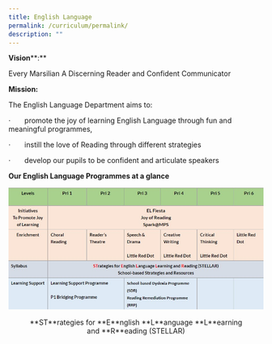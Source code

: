 ```yaml
---
title: English Language
permalink: /curriculum/permalink/
description: ""
---
```

**Vision****:**

Every Marsilian A Discerning Reader and Confident Communicator

**Mission:**

The English Language Department aims to:

·       promote the joy of learning English Language through fun and meaningful programmes,

·       instill the love of Reading through different strategies

·       develop our pupils to be confident and articulate speakers

**Our English Language Programmes at a glance**

![](/images/EL1.jpg)

<center>**ST**rategies for **E**nglish **L**anguage **L**earning and **R**eading (STELLAR)</center>


